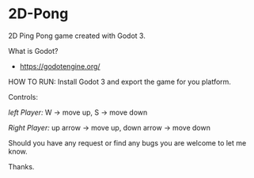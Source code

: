 # 2D-Pong
2D Ping Pong game created with Godot 3.

What is Godot?
  - https://godotengine.org/

HOW TO RUN:
  Install Godot 3 and export the game for you platform.

Controls:

  *left Player:*
       W -> move up,
       S -> move down
      
  *Right Player:*
       up arrow -> move up,
       down arrow -> move down
      
Should you have any request or find any bugs you are welcome to let me know.

Thanks.
